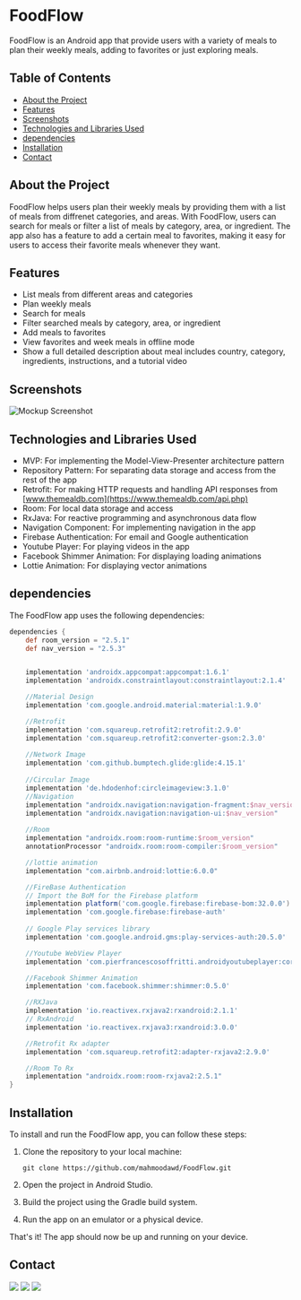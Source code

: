 # FoodFlow
FoodFlow is an Android app that provide users with a variety of meals to plan their weekly meals, adding to favorites or just exploring meals.


## Table of Contents

- [About the Project](#about-the-project)
- [Features](#features)
- [Screenshots](#screenshots)
- [Technologies and Libraries Used](#technologies-and-libraries-used)
- [dependencies](#dependencies)
- [Installation](#installation)
- [Contact](#contact)

## About the Project

FoodFlow helps users plan their weekly meals by providing them with a list of meals from diffrenet  categories, and areas. With FoodFlow, users can search for meals or filter a list of meals by category, area, or ingredient. The app also has a feature to add a certain meal to favorites, making it easy for users to access their favorite meals whenever they want.
## Features
- List meals from different areas and categories
- Plan weekly meals
- Search for meals
- Filter searched meals by category, area, or ingredient
- Add meals to favorites
- View favorites and week meals in offline mode
- Show a full detailed description about meal includes country, category, ingredients, instructions, and a tutorial video

## Screenshots
![Mockup Screenshot](./foodFlow-ScreenShots.png)



## Technologies and Libraries Used

- MVP: For implementing the Model-View-Presenter architecture pattern
- Repository Pattern: For separating data storage and access from the rest of the app
- Retrofit: For making HTTP requests and handling API responses from [www.themealdb.com](https://www.themealdb.com/api.php)
- Room: For local data storage and access
- RxJava: For reactive programming and asynchronous data flow
- Navigation Component: For implementing navigation in the app
- Firebase Authentication: For email and Google authentication
- Youtube Player: For playing videos in the app
- Facebook Shimmer Animation: For displaying loading animations
- Lottie Animation: For displaying vector animations

## dependencies

The FoodFlow app uses the following dependencies:

```groovy
dependencies {
    def room_version = "2.5.1"
    def nav_version = "2.5.3"


    implementation 'androidx.appcompat:appcompat:1.6.1'
    implementation 'androidx.constraintlayout:constraintlayout:2.1.4'

    //Material Design
    implementation 'com.google.android.material:material:1.9.0'

    //Retrofit
    implementation 'com.squareup.retrofit2:retrofit:2.9.0'
    implementation 'com.squareup.retrofit2:converter-gson:2.3.0'
    
    //Network Image
    implementation 'com.github.bumptech.glide:glide:4.15.1'
    
    //Circular Image
    implementation 'de.hdodenhof:circleimageview:3.1.0'
    //Navigation
    implementation "androidx.navigation:navigation-fragment:$nav_version"
    implementation "androidx.navigation:navigation-ui:$nav_version"
    
    //Room
    implementation "androidx.room:room-runtime:$room_version"
    annotationProcessor "androidx.room:room-compiler:$room_version"

    //lottie animation
    implementation "com.airbnb.android:lottie:6.0.0"

    //FireBase Authentication
    // Import the BoM for the Firebase platform
    implementation platform('com.google.firebase:firebase-bom:32.0.0')
    implementation 'com.google.firebase:firebase-auth'
    
    // Google Play services library
    implementation 'com.google.android.gms:play-services-auth:20.5.0'

    //Youtube WebView Player
    implementation 'com.pierfrancescosoffritti.androidyoutubeplayer:core:12.0.0'

    //Facebook Shimmer Animation
    implementation 'com.facebook.shimmer:shimmer:0.5.0'

    //RXJava
    implementation 'io.reactivex.rxjava2:rxandroid:2.1.1'
    // RxAndroid
    implementation 'io.reactivex.rxjava3:rxandroid:3.0.0'

    //Retrofit Rx adapter
    implementation 'com.squareup.retrofit2:adapter-rxjava2:2.9.0'

    //Room To Rx
    implementation "androidx.room:room-rxjava2:2.5.1"
}
```
## Installation

To install and run the FoodFlow app, you can follow these steps:

1. Clone the repository to your local machine:
  
   ```
   git clone https://github.com/mahmoodawd/FoodFlow.git
   ```
2. Open the project in Android Studio.
3. Build the project using the Gradle build system.
4. Run the app on an emulator or a physical device.

That's it! The app should now be up and running on your device.

## Contact
<p align="left"> <a href="https://www.linkedin.com/in/mahmoodawd" target="_blank"><img src="https://img.shields.io/badge/linkedin-%230177B5?style=plastic&logo=linkedin&logoColor=white"/></a> <a href="mailto:mahmooodawd@gmail.com"><img src="https://img.shields.io/badge/gmail-%23FF0000?style=plastic&logo=gmail&logoColor=white"/></a> <a href="https://wa.me/+201141680631" target="_blank"><img src="https://img.shields.io/badge/whatsapp-%25FFA200?style=plastic&logo=whatsapp&logoColor=white"/></a> </p>
 
